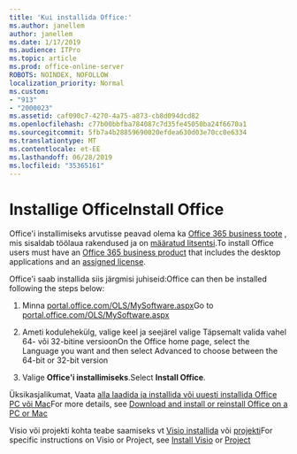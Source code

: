 ```yaml
---
title: 'Kui installida Office:'
ms.author: janellem
author: janellem
ms.date: 1/17/2019
ms.audience: ITPro
ms.topic: article
ms.prod: office-online-server
ROBOTS: NOINDEX, NOFOLLOW
localization_priority: Normal
ms.custom:
- "913"
- "2000023"
ms.assetid: caf090c7-4270-4a75-a873-cb8d094dcd82
ms.openlocfilehash: c77b00bbfba784087c7d35fe45050ba24f6670a1
ms.sourcegitcommit: 5fb7a4b28859690020efdea630d03e70cc0e6334
ms.translationtype: MT
ms.contentlocale: et-EE
ms.lasthandoff: 06/28/2019
ms.locfileid: "35365161"
---
```

# <a name="install-office"></a><span data-ttu-id="4b711-102">Installige Office</span><span class="sxs-lookup"><span data-stu-id="4b711-102">Install Office</span></span>

<span data-ttu-id="4b711-103">Office'i installimiseks arvutisse peavad olema ka [Office 365 business toote](https://support.office.com/article/f8ab5e25-bf3f-4a47-b264-174b1ee925fd?wt.mc_id=Alchemy_ClientDIA) , mis sisaldab töölaua rakendused ja on [määratud litsentsi](https://docs.microsoft.com/office365/admin/subscriptions-and-billing/assign-licenses-to-users).</span><span class="sxs-lookup"><span data-stu-id="4b711-103">To install Office users must have an [Office 365 business product](https://support.office.com/article/f8ab5e25-bf3f-4a47-b264-174b1ee925fd?wt.mc_id=Alchemy_ClientDIA) that includes the desktop applications and an [assigned license](https://docs.microsoft.com/office365/admin/subscriptions-and-billing/assign-licenses-to-users).</span></span>
  
<span data-ttu-id="4b711-104">Office'i saab installida siis järgmisi juhiseid:</span><span class="sxs-lookup"><span data-stu-id="4b711-104">Office can then be installed following the steps below:</span></span>
  
1. <span data-ttu-id="4b711-105">Minna [portal.office.com/OLS/MySoftware.aspx](https://portal.office.com/OLS/MySoftware.aspx)</span><span class="sxs-lookup"><span data-stu-id="4b711-105">Go to [portal.office.com/OLS/MySoftware.aspx](https://portal.office.com/OLS/MySoftware.aspx)</span></span>

2. <span data-ttu-id="4b711-106">Ameti kodulehekülg, valige keel ja seejärel valige Täpsemalt valida vahel 64- või 32-bitine versioon</span><span class="sxs-lookup"><span data-stu-id="4b711-106">On the Office home page, select the Language you want and then select Advanced to choose between the 64-bit or 32-bit version</span></span>

3. <span data-ttu-id="4b711-107">Valige **Office'i installimiseks**.</span><span class="sxs-lookup"><span data-stu-id="4b711-107">Select **Install Office**.</span></span>

<span data-ttu-id="4b711-108">Üksikasjalikumat, Vaata [alla laadida ja installida või uuesti installida Office PC või Mac](https://support.office.com/article/4414eaaf-0478-48be-9c42-23adc4716658?wt.mc_id=Alchemy_ClientDIA)</span><span class="sxs-lookup"><span data-stu-id="4b711-108">For more details, see [Download and install or reinstall Office on a PC or Mac](https://support.office.com/article/4414eaaf-0478-48be-9c42-23adc4716658?wt.mc_id=Alchemy_ClientDIA)</span></span>
  
<span data-ttu-id="4b711-109">Visio või projekti kohta teabe saamiseks vt [Visio installida](https://support.office.com/article/f98f21e3-aa02-4827-9167-ddab5b025710) või [projekti](https://support.office.com/article/7059249b-d9fe-4d61-ab96-5c5bf435f281)</span><span class="sxs-lookup"><span data-stu-id="4b711-109">For specific instructions on Visio or Project, see [Install Visio](https://support.office.com/article/f98f21e3-aa02-4827-9167-ddab5b025710) or [Project](https://support.office.com/article/7059249b-d9fe-4d61-ab96-5c5bf435f281)</span></span>
